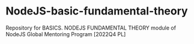 # NodeJS-basic-fundamental-theory
Repository for BASICS. NODEJS FUNDAMENTAL THEORY module of NodeJS Global Mentoring Program [2022Q4 PL]
